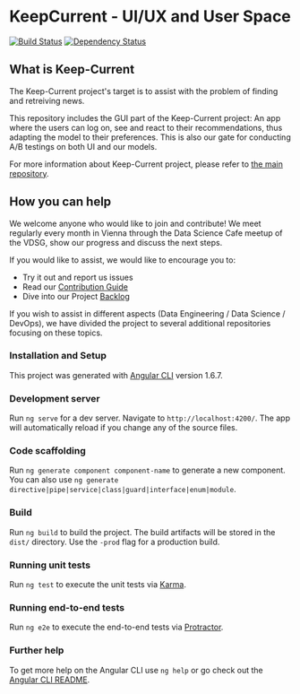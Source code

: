 # KeepCurrent - UI/UX and User Space

<!-- Badges section here. -->
[![Build Status](https://img.shields.io/travis/liadmagen/Keep-Current-App/master.svg?label=travis)][travis-badge-url]
[![Dependency Status][david-badge]][david-badge-url]

## What is Keep-Current

The Keep-Current project's target is to assist with the problem of finding and retreiving news.

This repository includes the GUI part of the Keep-Current project: An app where the users can log on, see and react to their recommendations, thus adapting the model to their preferences. This is also our gate for conducting A/B testings on both UI and our models.

For more information about Keep-Current project, please refer to [the main repository](https://github.com/liadmagen/Keep-Current/).

## How you can help

We welcome anyone who would like to join and contribute! We meet regularly every month in Vienna through the Data Science Cafe meetup of the VDSG, show our progress and discuss the next steps.

If you would like to assist, we would like to encourage you to:

* Try it out and report us issues
* Read our [Contribution Guide](CONTRIBUTING.md)
* Dive into our Project [Backlog](https://github.com/liadmagen/Keep-Current-Site/projects)

If you wish to assist in different aspects (Data Engineering / Data Science / DevOps), we have divided the project to several additional repositories focusing on these topics.

### Installation and Setup

This project was generated with [Angular CLI](https://github.com/angular/angular-cli) version 1.6.7.

### Development server

Run `ng serve` for a dev server. Navigate to `http://localhost:4200/`. The app will automatically reload if you change any of the source files.

### Code scaffolding

Run `ng generate component component-name` to generate a new component. You can also use `ng generate directive|pipe|service|class|guard|interface|enum|module`.

### Build

Run `ng build` to build the project. The build artifacts will be stored in the `dist/` directory. Use the `-prod` flag for a production build.

### Running unit tests

Run `ng test` to execute the unit tests via [Karma](https://karma-runner.github.io).

### Running end-to-end tests

Run `ng e2e` to execute the end-to-end tests via [Protractor](http://www.protractortest.org/).

### Further help

To get more help on the Angular CLI use `ng help` or go check out the [Angular CLI README](https://github.com/angular/angular-cli/blob/master/README.md).

[david-badge]: https://david-dm.org/liadmagen/keep-current-app.svg
[david-badge-url]: https://david-dm.org/liadmagen/keep-current-app
[travis-badge-url]: https://travis-ci.org/liadmagen/Keep-Current-App.svg?branch=master
